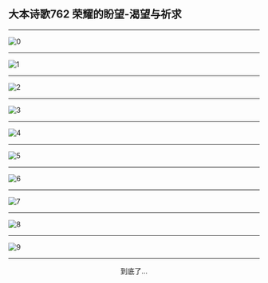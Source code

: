 
## 大本诗歌762 荣耀的盼望-渴望与祈求
        
<div id="aplayer0"></div>

<div id="aplayer1"></div>

<div id="aplayer2"></div>

---

<img alt="0" data-original="https://cdn.jsdelivr.net/gh/k34869/shi/data/d0761/0">

---

<img alt="1" data-original="https://cdn.jsdelivr.net/gh/k34869/shi/data/d0761/1">

---

<img alt="2" data-original="https://cdn.jsdelivr.net/gh/k34869/shi/data/d0761/2">

---

<img alt="3" data-original="https://cdn.jsdelivr.net/gh/k34869/shi/data/d0761/3">

---

<img alt="4" data-original="https://cdn.jsdelivr.net/gh/k34869/shi/data/d0761/4">

---

<img alt="5" data-original="https://cdn.jsdelivr.net/gh/k34869/shi/data/d0761/5">

---

<img alt="6" data-original="https://cdn.jsdelivr.net/gh/k34869/shi/data/d0761/6">

---

<img alt="7" data-original="https://cdn.jsdelivr.net/gh/k34869/shi/data/d0761/7">

---

<img alt="8" data-original="https://cdn.jsdelivr.net/gh/k34869/shi/data/d0761/8">

---

<img alt="9" data-original="https://cdn.jsdelivr.net/gh/k34869/shi/data/d0761/9">

---

<p style="text-align: center">到底了...</p>

<script src="/js/dist-view.js"></script>

<script>
MAIN.id = 'd0761';
        
const ap0 = new APlayer({
    container: document.getElementById('aplayer0'),
    volume: 1,
    loop: 'none',
    preload: 'none',
    audio: [{
        name: '大本诗歌762.mp3',
        artist: '大本诗歌',
        url: 'https://res.wx.qq.com/voice/getvoice?mediaid=MzI0NTk3MDM5M18yMjQ3NDk4NTE3',
        cover: '/favicon'
    }]
});
const ap1 = new APlayer({
    container: document.getElementById('aplayer1'),
    volume: 1,
    loop: 'none',
    preload: 'none',
    audio: [{
        name: '大本诗歌762第一节领唱.mp3',
        artist: '大本诗歌',
        url: 'https://res.wx.qq.com/voice/getvoice?mediaid=MzI0NTk3MDM5M18yMjQ3NDk4NTE4',
        cover: '/favicon'
    }]
});
const ap2 = new APlayer({
    container: document.getElementById('aplayer2'),
    volume: 1,
    loop: 'none',
    preload: 'none',
    audio: [{
        name: '大本诗歌762教唱版.mp3',
        artist: '大本诗歌',
        url: 'https://res.wx.qq.com/voice/getvoice?mediaid=MzI0NTk3MDM5M18yMjQ3NDk4NTE5',
        cover: '/favicon'
    }]
});
</script>
